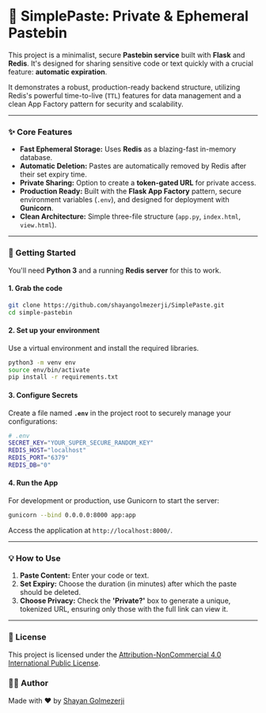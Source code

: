 # 🔐 SimplePaste: Private & Ephemeral Pastebin

This project is a minimalist, secure **Pastebin service** built with **Flask** and **Redis**. It's designed for sharing sensitive code or text quickly with a crucial feature: **automatic expiration**.

It demonstrates a robust, production-ready backend structure, utilizing Redis's powerful time-to-live (`TTL`) features for data management and a clean App Factory pattern for security and scalability.

-----

### ✨ Core Features

  * **Fast Ephemeral Storage:** Uses **Redis** as a blazing-fast in-memory database.
  * **Automatic Deletion:** Pastes are automatically removed by Redis after their set expiry time.
  * **Private Sharing:** Option to create a **token-gated URL** for private access.
  * **Production Ready:** Built with the **Flask App Factory** pattern, secure environment variables (`.env`), and designed for deployment with **Gunicorn**.
  * **Clean Architecture:** Simple three-file structure (`app.py`, `index.html`, `view.html`).

-----

### 🚀 Getting Started

You'll need **Python 3** and a running **Redis server** for this to work.

#### 1\. Grab the code

```bash
git clone https://github.com/shayangolmezerji/SimplePaste.git
cd simple-pastebin
```

#### 2\. Set up your environment

Use a virtual environment and install the required libraries.

```bash
python3 -m venv env
source env/bin/activate
pip install -r requirements.txt
```

#### 3\. Configure Secrets

Create a file named **`.env`** in the project root to securely manage your configurations:

```bash
# .env
SECRET_KEY="YOUR_SUPER_SECURE_RANDOM_KEY"
REDIS_HOST="localhost"
REDIS_PORT="6379"
REDIS_DB="0"
```

#### 4\. Run the App

For development or production, use Gunicorn to start the server:

```bash
gunicorn --bind 0.0.0.0:8000 app:app
```

Access the application at `http://localhost:8000/`.

-----

### 💡 How to Use

1.  **Paste Content:** Enter your code or text.
2.  **Set Expiry:** Choose the duration (in minutes) after which the paste should be deleted.
3.  **Choose Privacy:** Check the **'Private?'** box to generate a unique, tokenized URL, ensuring only those with the full link can view it.

-----

### 📜 License

This project is licensed under the [Attribution-NonCommercial 4.0 International Public License](LICENSE.md).

### 👨‍💻 Author

Made with ❤️ by [Shayan Golmezerji](https://github.com/shayangolmezerji)
